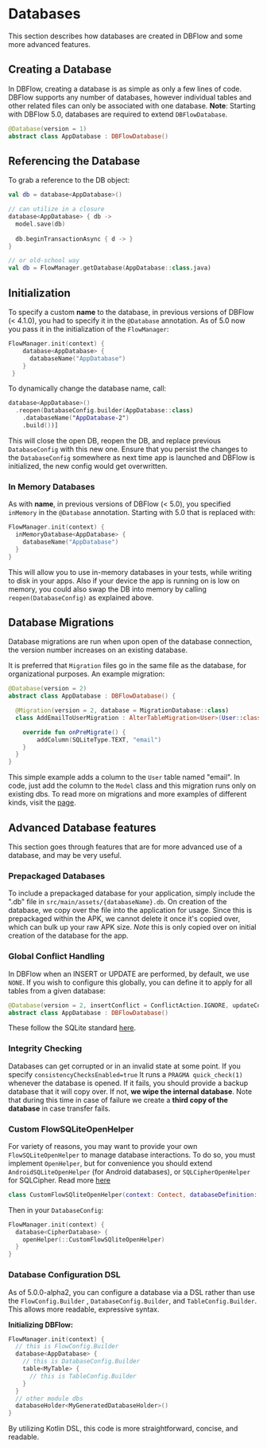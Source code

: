 # Databases

This section describes how databases are created in DBFlow and some more advanced features.

## Creating a Database

In DBFlow, creating a database is as simple as only a few lines of code. DBFlow supports any number of databases, however individual tables and other related files can only be associated with one database. **Note**: Starting with DBFlow 5.0, databases are required to extend `DBFlowDatabase`.

```kotlin
@Database(version = 1)
abstract class AppDatabase : DBFlowDatabase()
```

## Referencing the Database

To grab a reference to the DB object:

```kotlin
val db = database<AppDatabase>()

// can utilize in a closure
database<AppDatabase> { db -> 
  model.save(db)
  
  db.beginTransactionAsync { d -> }
}

// or old-school way
val db = FlowManager.getDatabase(AppDatabase::class.java)
```

## Initialization

To specify a custom **name** to the database, in previous versions of DBFlow \(&lt; 4.1.0\), you had to specify it in the `@Database` annotation. As of 5.0 now you pass it in the initialization of the `FlowManager`:

```kotlin
FlowManager.init(context) {
    database<AppDatabase> {
      databaseName("AppDatabase")
    }
 }
```

To dynamically change the database name, call:

```kotlin
database<AppDatabase>()
  .reopen(DatabaseConfig.builder(AppDatabase::class)
    .databaseName("AppDatabase-2")
    .build())]
```

This will close the open DB, reopen the DB, and replace previous `DatabaseConfig` with this new one. Ensure that you persist the changes to the `DatabaseConfig` somewhere as next time app is launched and DBFlow is initialized, the new config would get overwritten.

### In Memory Databases

As with **name**, in previous versions of DBFlow \(&lt; 5.0\), you specified `inMemory` in the `@Database` annotation. Starting with 5.0 that is replaced with:

```kotlin
FlowManager.init(context) {
  inMemoryDatabase<AppDatabase> {
    databaseName("AppDatabase")
  }
}
```

This will allow you to use in-memory databases in your tests, while writing to disk in your apps. Also if your device the app is running on is low on memory, you could also swap the DB into memory by calling `reopen(DatabaseConfig)` as explained above.

## Database Migrations

Database migrations are run when upon open of the database connection, the version number increases on an existing database.

It is preferred that `Migration` files go in the same file as the database, for organizational purposes. An example migration:

```kotlin
@Database(version = 2)
abstract class AppDatabase : DBFlowDatabase() {

  @Migration(version = 2, database = MigrationDatabase::class)
  class AddEmailToUserMigration : AlterTableMigration<User>(User::class.java) {

    override fun onPreMigrate() {
        addColumn(SQLiteType.TEXT, "email")
    }
  }
}
```

This simple example adds a column to the `User` table named "email". In code, just add the column to the `Model` class and this migration runs only on existing dbs. To read more on migrations and more examples of different kinds, visit the [page](migrations.md).

## Advanced Database features

This section goes through features that are for more advanced use of a database, and may be very useful.

### Prepackaged Databases

To include a prepackaged database for your application, simply include the ".db" file in `src/main/assets/{databaseName}.db`. On creation of the database, we copy over the file into the application for usage. Since this is prepackaged within the APK, we cannot delete it once it's copied over, which can bulk up your raw APK size. _Note_ this is only copied over on initial creation of the database for the app.

### Global Conflict Handling

In DBFlow when an INSERT or UPDATE are performed, by default, we use `NONE`. If you wish to configure this globally, you can define it to apply for all tables from a given database:

```kotlin
@Database(version = 2, insertConflict = ConflictAction.IGNORE, updateConflict = ConflictAction.REPLACE)
abstract class AppDatabase : DBFlowDatabase()
```

These follow the SQLite standard [here](https://www.sqlite.org/conflict.html).

### Integrity Checking

Databases can get corrupted or in an invalid state at some point. If you specify `consistencyChecksEnabled=true` It runs a `PRAGMA quick_check(1)` whenever the database is opened. If it fails, you should provide a backup database that it will copy over. If not, **we wipe the internal database**. Note that during this time in case of failure we create a **third copy of the database** in case transfer fails.

### Custom FlowSQLiteOpenHelper

For variety of reasons, you may want to provide your own `FlowSQLiteOpenHelper` to manage database interactions. To do so, you must implement `OpenHelper`, but for convenience you should extend `AndroidSQLiteOpenHelper` \(for Android databases\), or `SQLCipherOpenHelper` for SQLCipher. Read more [here](../advanced-usage/sqlciphersupport.md)

```kotlin
class CustomFlowSQliteOpenHelper(context: Contect, databaseDefinition: DatabaseDefinition, listener: DatabaseHelperListener) : FlowSQLiteOpenHelper(context, databaseDefinition, listener)
```

Then in your `DatabaseConfig`:

```kotlin
FlowManager.init(context) {
  database<CipherDatabase> {
    openHelper(::CustomFlowSQliteOpenHelper)
  }
}
```

### Database Configuration DSL

As of 5.0.0-alpha2, you can configure a database via a DSL rather than use the `FlowConfig.Builder` , `DatabaseConfig.Builder`, and `TableConfig.Builder`. This allows more readable, expressive syntax.

**Initializing DBFlow:**

```kotlin
FlowManager.init(context) { 
  // this is FlowConfig.Builder
  database<AppDatabase> {
    // this is DatabaseConfig.Builder
    table<MyTable> {
      // this is TableConfig.Builder
    }
  }
  // other module dbs
  databaseHolder<MyGeneratedDatabaseHolder>()
}
```

By utilizing Kotlin DSL, this code is more straightforward, concise, and readable. 

